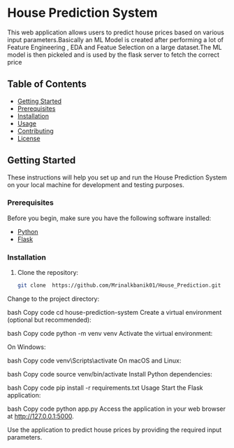 # House Prediction System

This web application allows users to predict house prices based on various input parameters.Basically an ML Model is created after performing a lot of Feature Engineering , EDA and Featue Selection on a large dataset.The ML model is then pickeled and is used by the flask server to fetch the correct price

## Table of Contents

- [Getting Started](#getting-started)
- [Prerequisites](#prerequisites)
- [Installation](#installation)
- [Usage](#usage)
- [Contributing](#contributing)
- [License](#license)

## Getting Started

These instructions will help you set up and run the House Prediction System on your local machine for development and testing purposes.

### Prerequisites

Before you begin, make sure you have the following software installed:

- [Python](https://www.python.org/downloads/)
- [Flask](https://flask.palletsprojects.com/en/2.1.x/)

### Installation

1. Clone the repository:

   ```bash
   git clone  https://github.com/Mrinalkbanik01/House_Prediction.git
Change to the project directory:

bash
Copy code
cd house-prediction-system
Create a virtual environment (optional but recommended):

bash
Copy code
python -m venv venv
Activate the virtual environment:

On Windows:

bash
Copy code
venv\Scripts\activate
On macOS and Linux:

bash
Copy code
source venv/bin/activate
Install Python dependencies:

bash
Copy code
pip install -r requirements.txt
Usage
Start the Flask application:

bash
Copy code
python app.py
Access the application in your web browser at http://127.0.0.1:5000.

Use the application to predict house prices by providing the required input parameters.
